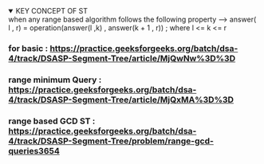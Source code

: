 <details open>
<summary>KEY CONCEPT OF ST</summary>
when any range based algorithm follows the following property --> answer( l , r) = operation(answer(l ,k) , answer(k + 1 , r)) ; where l <= k <= r
</details>


### for basic : https://practice.geeksforgeeks.org/batch/dsa-4/track/DSASP-Segment-Tree/article/MjQwNw%3D%3D
### range minimum Query : https://practice.geeksforgeeks.org/batch/dsa-4/track/DSASP-Segment-Tree/article/MjQxMA%3D%3D
### range based GCD ST  : https://practice.geeksforgeeks.org/batch/dsa-4/track/DSASP-Segment-Tree/problem/range-gcd-queries3654
